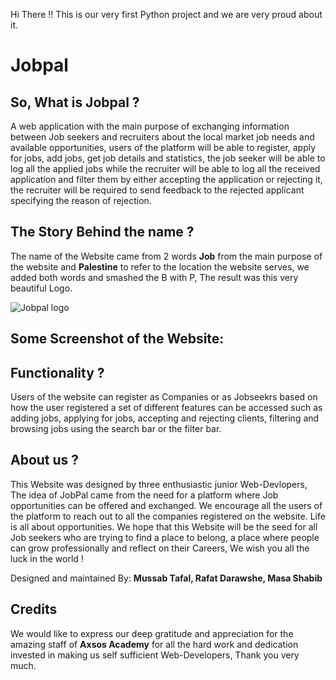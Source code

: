 Hi There !! 
This is our very first Python project and we are very proud about it.

# Jobpal
## So, What is Jobpal ?
A web application with the main purpose of exchanging information between Job seekers and recruiters about the local market job needs and available opportunities, users of the platform will be able to register, apply for jobs, add jobs, get job details and statistics, the job seeker will be able to log all the applied jobs while the recruiter will be able to log all the received application and filter them by either accepting the application or rejecting it, the recruiter will be required to send feedback to the rejected applicant specifying the reason of rejection.

## The Story Behind the name ?
The name of the Website came from 2 words __Job__  from the main purpose of the website and __Palestine__  to refer to the location the website serves, we added both words and smashed the B with P, The result was this very beautiful Logo.

![Jobpal logo](https://github.com/mussabtafal/Jobpal_Project/readme_img/logo.png?raw=true)

## Some Screenshot of the Website: 


## Functionality ?
Users of the website can register as Companies or as Jobseekrs
based on how the user registered a set of different features can be accessed such as adding jobs, applying for jobs, accepting and rejecting clients, filtering and browsing jobs using the search bar or the filter bar.

## About us ? 
This Website was designed by three enthusiastic junior Web-Devlopers, The idea of JobPal came from the need for a platform where Job opportunities can be offered and exchanged. We encourage all the users of the platform to reach out to all the companies registered on the website. Life is all about opportunities. We hope that this Website will be the seed for all Job seekers who are trying to find a place to belong, a place where people can grow professionally and reflect on their Careers, We wish you all the luck in the world !

Designed and maintained By: __Mussab Tafal,  Rafat Darawshe,  Masa Shabib__

## Credits
We would like to express our deep gratitude and appreciation for the amazing staff of __Axsos Academy__ for all the hard work and dedication invested in making us self sufficient Web-Developers, Thank you very much.



